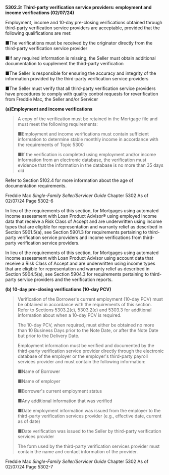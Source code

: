 **5302.3: Third-party verification service providers: employment and
income verifications (02/07/24)**

Employment, income and 10-day pre-closing verifications obtained through
third-party verification service providers are acceptable, provided that
the following qualifications are met:

■The verifications must be received by the originator directly from the
third-party verification service provider

■If any required information is missing, the Seller must obtain
additional documentation to supplement the third-party verification

■The Seller is responsible for ensuring the accuracy and integrity of
the information provided by the third-party verification service
providers

■The Seller must verify that all third-party verification service
providers have procedures to comply with quality control requests for
reverification from Freddie Mac, the Seller and/or Servicer

**(a)Employment and income verifications**

> A copy of the verification must be retained in the Mortgage file and
> must meet the following requirements:
>
> ■Employment and income verifications must contain sufficient
> information to determine stable monthly income in accordance with the
> requirements of Topic 5300
>
> ■If the verification is completed using employment and/or income
> information from an electronic database, the verification must
> evidence that the information in the database is no more than 35 days
> old

Refer to Section 5102.4 for more information about the age of
documentation requirements.

Freddie Mac *Single-Family Seller/Servicer Guide* Chapter 5302 As of
02/07/24 Page 5302-6

In lieu of the requirements of this section, for Mortgages using
automated income assessment with Loan Product Advisor® using employed
income data that receive a Risk Class of Accept and are underwritten
using income types that are eligible for representation and warranty
relief as described in Section 5901.5(a), see Section 5901.3 for
requirements pertaining to third-party verification service providers
and income verifications from third-party verification service
providers.

In lieu of the requirements of this section, for Mortgages using
automated income assessment with Loan Product Advisor using account data
that receive a Risk Class of Accept and are underwritten using income
types that are eligible for representation and warranty relief as
described in Section 5904.5(a), see Section 5904.3 for requirements
pertaining to third-party service providers and the verification
reports.

**(b) 10-day pre-closing verifications (10-day PCV)**

> Verification of the Borrower's current employment (10-day PCV) must be
> obtained in accordance with the requirements of this section. Refer to
> Sections 5303.2(c), 5303.2(e) and 5303.3 for additional information
> about when a 10-day PCV is required.
>
> The 10-day PCV, when required, must either be obtained no more than 10
> Business Days prior to the Note Date, or after the Note Date but prior
> to the Delivery Date.
>
> Employment information must be verified and documented by the
> third-party verification service provider directly through the
> electronic database of the employer or the employer's third-party
> payroll services provider and must contain the following information:
>
> ■Name of Borrower
>
> ■Name of employer
>
> ■Borrower's current employment status
>
> ■Any additional information that was verified
>
> ■Date employment information was issued from the employer to the
> third-party verification services provider (e.g., effective date,
> current as of date)
>
> ■Date verification was issued to the Seller by third-party
> verification services provider
>
> The form used by the third-party verification services provider must
> contain the name and contact information of the provider.

Freddie Mac *Single-Family Seller/Servicer Guide* Chapter 5302 As of
02/07/24 Page 5302-7